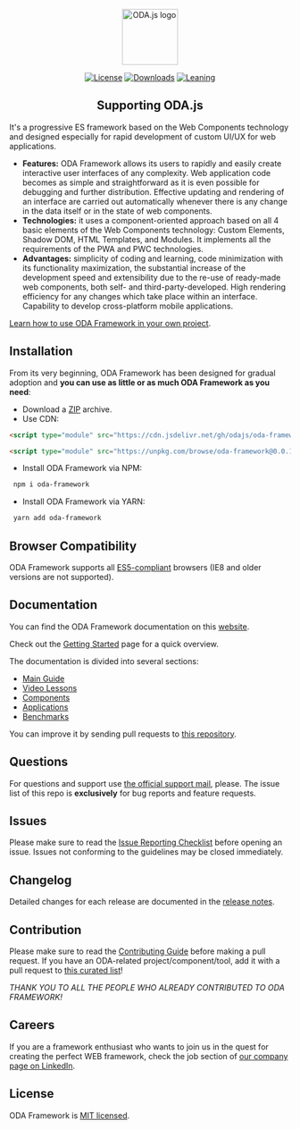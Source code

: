 <p align="center"><a href="https://odajs.org" target="_blank" rel="noopener noreferrer"><img width="100" src="https://odajs.org/images/logo.png" alt="ODA.js logo"></a></p>

<p align="center">
  <a href="https://github.com/odajs/blob/master/LICENSE"><img src="https://img.shields.io/badge/license-MIT-blue.svg" alt="License"></a>
  <a href="https://www.npmjs.com/odajs"><img src="https://img.shields.io/npm/v/oda-framework.svg?style=flat" alt="Downloads"></a>
  <a href="https://odajs.org/web/oda/learn/docs/how-to-contribute.html#your-first-pull-request"><img src="https://img.shields.io/badge/ODA-welcome-brightgreen.svg" alt="Leaning"></a>
</p>

<h2 align="center">Supporting ODA.js</h2>

It's a progressive ES framework based on the Web Components technology and designed especially for rapid development of custom UI/UX for web applications.

* **Features:** ODA Framework allows its users to rapidly and easily create interactive user interfaces of any complexity. Web application code becomes as simple and straightforward as it is even possible for debugging and further distribution. Effective updating and rendering of an interface are carried out automatically whenever there is any change in the data itself or in the state of web components.
* **Technologies:** it uses a component-oriented approach based on all 4 basic elements of the Web Components technology: Custom Elements, Shadow DOM, HTML Templates, and Modules. It implements all the requirements of the PWA and PWC technologies.
* **Advantages:** simplicity of coding and learning, code minimization with its functionality maximization, the substantial increase of the development speed and extensibility due to the re-use of ready-made web components, both self- and third-party-developed. High rendering efficiency for any changes which take place within an interface. Capability to develop cross-platform mobile applications.

[Learn how to use ODA Framework in your own project](https://odajs.org/#learn).

## Installation

From its very beginning, ODA Framework has been designed for gradual adoption and **you can use as little or as much ODA Framework as you need**:

* Download a [ZIP](https://current.odant.org/web/oda/dist/oda.zip) archive.
* Use CDN:
~~~html
<script type="module" src="https://cdn.jsdelivr.net/gh/odajs/oda-framework/oda.js"></script>
~~~

~~~html
<script type="module" src="https://unpkg.com/browse/oda-framework@0.0.1/oda.js"></script>
~~~
* Install ODA Framework via NPM:
~~~html
 npm i oda-framework
~~~
* Install ODA Framework via YARN:
~~~html
 yarn add oda-framework
~~~

## Browser Compatibility

ODA Framework supports all [ES5-compliant](http://kangax.github.io/compat-table/es5/) browsers (IE8 and older versions are not supported).

## Documentation

You can find the ODA Framework documentation on this [website](https://odajs.org/#learn).

Check out the [Getting Started](https://odajs.org/#learn/guide/introduction.md) page for a quick overview.

The documentation is divided into several sections:

* [Main Guide](https://odajs.org/#learn/guide)
* [Video Lessons](https://odajs.org/#learn/video-lessons)
* [Components](https://odajs.org/#components)
* [Applications](https://odajs.org/#apps)
* [Benchmarks](https://odajs.org/#benchmarks)

You can improve it by sending pull requests to [this repository](https://github.com/odajs/odajs).

## Questions

For questions and support use [the official support mail](mailto:support@odant.su?subject=[GitHub]%20Source%20Han%20Sans), please. The issue list of this repo is **exclusively** for bug reports and feature requests.

## Issues

Please make sure to read the [Issue Reporting Checklist](https://github.com/odajs/odajs/blob/dev/.github/CONTRIBUTING.md#issue-reporting-guidelines) before opening an issue. Issues not conforming to the guidelines may be closed immediately.

## Changelog

Detailed changes for each release are documented in the [release notes](https://github.com/odajs/odajs/releases).

## Contribution

Please make sure to read the [Contributing Guide](https://github.com/odajs/odajs/blob/dev/.github/CONTRIBUTING.md) before making a pull request. If you have an ODA-related project/component/tool, add it with a pull request to [this curated list](https://github.com/odajs/contribution-list)!

*THANK YOU TO ALL THE PEOPLE WHO ALREADY CONTRIBUTED TO ODA FRAMEWORK!*

## Careers

If you are a framework enthusiast who wants to join us in the quest for creating the perfect WEB framework, check the job section of [our company page on LinkedIn](https://www.linkedin.com/company/businessintersoft/jobs).

## License

ODA Framework is [MIT licensed](./LICENSE).
